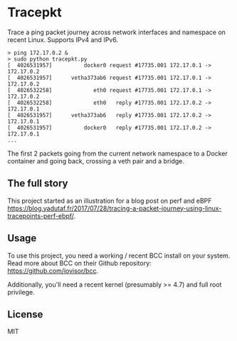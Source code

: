 # Tracepkt

Trace a ping packet journey across network interfaces and namespace on recent Linux. Supports IPv4 and IPv6.

```console
> ping 172.17.0.2 &
> sudo python tracepkt.py
[  4026531957]          docker0 request #17735.001 172.17.0.1 -> 172.17.0.2
[  4026531957]      vetha373ab6 request #17735.001 172.17.0.1 -> 172.17.0.2
[  4026532258]             eth0 request #17735.001 172.17.0.1 -> 172.17.0.2
[  4026532258]             eth0   reply #17735.001 172.17.0.2 -> 172.17.0.1
[  4026531957]      vetha373ab6   reply #17735.001 172.17.0.2 -> 172.17.0.1
[  4026531957]          docker0   reply #17735.001 172.17.0.2 -> 172.17.0.1
...
```

The first 2 packets going from the current network namespace to a Docker container and going back, crossing a veth pair and a bridge.

## The full story

This project started as an illustration for a blog post on perf and eBPF https://blog.yadutaf.fr/2017/07/28/tracing-a-packet-journey-using-linux-tracepoints-perf-ebpf/.

## Usage

To use this project, you need a working / recent BCC install on your system. Read more about BCC on their Github repository: https://github.com/iovisor/bcc.

Additionally, you'll need a recent kernel (presumably >= 4.7) and full root privilege.

## License

MIT
